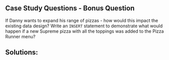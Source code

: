 ## Case Study Questions - Bonus Question
If Danny wants to expand his range of pizzas - how would this impact the existing data design?
Write an `INSERT` statement to demonstrate what would happen if a new Supreme pizza with all the toppings was added to the Pizza Runner menu?

## Solutions:
